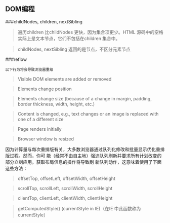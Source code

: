 ## DOM编程

###childNodes, children, nextSibling
>遍历children 比childNodes 更快，因为集合项更少。HTML 源码中的空格实际上是文本节点，它们不包括在children 集合中。

>childNodes, nextSibling 返回的是节点，不区分元素节点

###reflow 

<p> <small> 以下行为将会导致浏览器重绘 </small> </p>

>Visible DOM elements are added or removed

>Elements change position

>Elements change size (because of a change in margin, padding, border thickness, width, height, etc.)

>Content is changed, e.g., text changes or an image is replaced with one of a different size

>Page renders initially

>Browser window is resized

<p>因为计算量与每次重排版有关，大多数浏览器通过队列化修改和批量显示优化重排版过程。然而，你可
能（经常不由自主地）强迫队列刷新并要求所有计划改变的部分立刻应用。获取布局信息的操作将导致刷
新队列动作，这意味着使用了下面这些方法：</p>

>offsetTop, offsetLeft, offsetWidth, offsetHeight

>scrollTop, scrollLeft, scrollWidth, scrollHeight

>clientTop, clientLeft, clientWidth, clientHeight

>getComputedStyle() (currentStyle in IE)（在IE 中此函数称为currentStyle）




